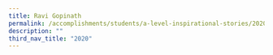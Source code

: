 ```yaml
---
title: Ravi Gopinath
permalink: /accomplishments/students/a-level-inspirational-stories/2020/ravi/
description: ""
third_nav_title: "2020"
---
```


